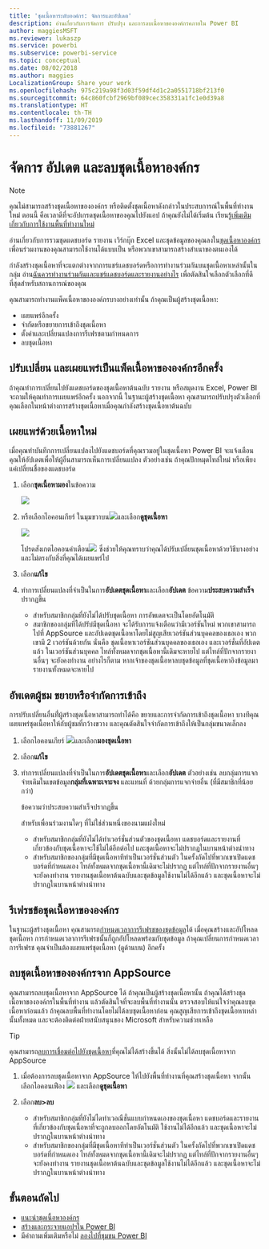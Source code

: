 ```yaml
---
title: 'ชุดเนื้อหาระดับองค์กร: จัดการและอัปเดต'
description: อ่านเกี่ยวกับการจัดการ ปรับปรุง และการลบเนื้อหาขององค์กรคภายใน Power BI
author: maggiesMSFT
ms.reviewer: lukaszp
ms.service: powerbi
ms.subservice: powerbi-service
ms.topic: conceptual
ms.date: 08/02/2018
ms.author: maggies
LocalizationGroup: Share your work
ms.openlocfilehash: 975c219a98f3d03f59df4d1c2a0551718bf213f0
ms.sourcegitcommit: 64c860fcbf2969bf089cec358331a1fc1e0d39a8
ms.translationtype: HT
ms.contentlocale: th-TH
ms.lasthandoff: 11/09/2019
ms.locfileid: "73881267"
---
```

# <a name="manage-update-and-delete-organizational-content-packs"></a>จัดการ อัปเดต และลบชุดเนื้อหาองค์กร
> [!NOTE]
> คุณไม่สามารถสร้างชุดเนื้อหาขององค์กร หรือติดตั้งชุดเนื้อหาดังกล่าวในประสบการณ์ในพื้นที่ทำงานใหม่ ตอนนี้ คือเวลาดีที่จะอัปเกรดชุดเนื้อหาของคุณไปยังแอป ถ้าคุณยังไม่ได้เริ่มต้น เรียนรู้[เพิ่มเติมเกี่ยวกับการใช้งานพื้นที่ทำงานใหม่](service-create-the-new-workspaces.md)
> 

อ่านเกี่ยวกับการรวมชุดแดชบอร์ด รายงาน เวิร์กบุ๊ก Excel และชุดข้อมูลของคุณลงใน[ชุดเนื้อหาองค์กร](service-organizational-content-pack-introduction.md) เพื่อนร่วมงานของคุณสามารถใช้งานได้แบบเป็น หรือพวกเขาสามารถสร้างสำเนาของตนเองได้

กำลังสร้างชุดเนื้อหาที่จะแตกต่างจากการแชร์แดชบอร์ดหรือการทำงานร่วมกันบนชุดเนื้อหาเหล่านั้นในกลุ่ม อ่าน[ฉันควรทำงานร่วมกันและแชร์แดชบอร์ดและรายงานอย่างไร](service-how-to-collaborate-distribute-dashboards-reports.md) เพื่อตัดสินใจเลือกตัวเลือกที่ดีที่สุดสำหรับสถานการณ์ของคุณ

คุณสามารถทำงานแพ็คเนื้อหาขององค์กรบางอย่างเท่านั้น ถ้าคุณเป็นผู้สร้างชุดเนื้อหา:

* เผยแพร่อีกครั้ง
* จำกัดหรือขยายการเข้าถึงชุดเนื้อหา
* ตั้งค่าและเปลี่ยนแปลงการรีเฟรชตามกำหนดการ
* ลบชุดเนื้อหา

## <a name="modify-and-re-publish-an-organizational-content-pack"></a>ปรับเปลี่ยน และเผยแพร่เป็นแพ็คเนื้อหาขององค์กรอีกครั้ง
ถ้าคุณทำการเปลี่ยนไปยังแดชบอร์ดของชุดเนื้อหาต้นฉบับ รายงาน หรือสมุดงาน Excel, Power BI จะถามให้คุณทำการเผยแพร่อีกครั้ง นอกจากนี้ ในฐานะผู้สร้างชุดเนื้อหา คุณสามารถปรับปรุงตัวเลือกที่คุณเลือกในหน้าต่างการสร้างชุดเนื้อหาเมื่อคุณกำลังสร้างชุดเนื้อหาต้นฉบับ 

## <a name="republish-with-new-content"></a>เผยแพร่ด้วยเนื้อหาใหม่
เมื่อคุณทำบันทึกการเปลี่ยนแปลงไปยังแดชบอร์ดที่คุณรวมอยู่ในชุดเนื้อหา Power BI จะแจ้งเตือนคุณให้อัปเดตเพื่อให้ผู้อื่นสามารถเห็นการเปลี่ยนแปลง ตัวอย่างเช่น ถ้าคุณปักหมุดไทล์ใหม่ หรือเพียงแค่เปลี่ยนชื่อของแดชบอร์ด

1. เลือก**ชุดเนื้อหามอง**ในข้อความ
   
   ![](media/service-organizational-content-pack-manage-update-delete/pbi_contpkchangesmessage.png)
2. หรือเลือกไอคอนเกียร์ ในมุมขวาบน![](media/service-organizational-content-pack-manage-update-delete/cog.png)และเลือก**ดูชุดเนื้อหา**
   
   ![](media/service-organizational-content-pack-manage-update-delete/pbi_contpkview.png)
   
   โปรดสังเกตไอคอนคำเตือน![](media/service-organizational-content-pack-manage-update-delete/pbi_contpkwarningicon.png)  ซึ่งช่วยให้คุณทราบว่าคุณได้ปรับเปลี่ยนชุดเนื้อหาด้วยวิธีบางอย่างและไม่ตรงกับสิ่งที่คุณได้เผยแพร่ไป
3. เลือก**แก้ไข**  
4. ทำการเปลี่ยนแปลงที่จำเป็นในการ**อัปเดตชุดเนื้อหา**และเลือก**อัปเดต** ข้อความ**ประสบความสำเร็จ**ปรากฏขึ้น
   
   * สำหรับสมาชิกกลุ่มที่ยังไม่ได้ปรับชุดเนื้อหา การอัพเดตจะเป็นโดยอัตโนมัติ
   * สมาชิกของกลุ่มทีได้ปรับ่มีชุดเนื้อหา จะได้รับการแจ้งเตือนว่ามีเวอร์ชันใหม่  พวกเขาสามารถไปที่ AppSource และอัปเดตชุดเนื้อหาโดยไม่สูญเสียเวอร์ชันส่วนบุคคลของเธอเอง  พวกเขามี 2 เวอร์ชันด้วยกัน นั่นคือ ชุดเนื้อหาเวอร์ชันส่วนบุคคลของเธอเอง และเวอร์ชั่นที่อัปเดตแล้ว  ในเวอร์ชันส่วนบุคคล ไทล์ทั้งหมดจากชุดเนื้อหานี้เดิมจะหายไป  แต่ไทล์ที่ปักจากรายงานอื่นๆ จะยังคงทำงาน อย่างไรก็ตาม หากเจ้าของชุดเนื้อหาลบชุดข้อมูลที่ชุดเนื้อหาอิงข้อมูลมา รายงานทั้งหมดจะหายไป  

## <a name="update-the-audience-expand-or-restrict-access"></a>อัพเดตผู้ชม ขยายหรือจำกัดการเข้าถึง
การปรับเปลี่ยนอื่นที่่ผู้สร้างชุดเนื้อหาสามารถทำได้คือ ขยายและการจำกัดการเข้าถึงชุดเนื้อหา  บางทีคุณเผยแพร่ชุดเนื้อหาให้กับผู้ชมที่กว้างขวาง และคุณตัดสินใจจำกัดการเข้าถึงให้เป็นกลุ่มขนาดเล็กลง  

1. เลือกไอคอนเกียร์ ![](media/service-organizational-content-pack-manage-update-delete/cog.png)และเลือก**มองชุดเนื้อหา**
2. เลือก**แก้ไข** 
3. ทำการเปลี่ยนแปลงที่จำเป็นในการ**อัปเดตชุดเนื้อหา**และเลือก**อัปเดต** ตัวอย่างเช่น ลบกลุ่มการแจกจ่ายเดิมในเขตข้อมูล**กลุ่มที่เฉพาะเจาะจง** และแทนที่ ด้วยกลุ่มการแจกจ่ายอื่น (ที่มีสมาชิกที่น้อยกว่า)
   
   ข้อความว่าประสบความสำเร็จปรากฏขึ้น
   
   สำหรับเพื่อนร่วมงานใดๆ ที่ไม่ใช่ส่วนหนึ่งของนามแฝงใหม่
   
   * สำหรับสมาชิกกลุ่มที่ยังไม่ได้ทำเวอร์ชั่นส่วนตัวของชุดเนื้อหา แดชบอร์ดและรายงานที่เกี่ยวข้องกับชุดเนื้อหาจะใช้ไม่ได้อีกต่อไป และชุดเนื้อหาจะไม่ปรากฏในบานหน้าต่างนำทาง
   * สำหรับสมาชิกของกลุ่มที่มีชุดเนื้อหาทีทำเป็นเวอร์ชั่นส่วนตัว ในครั้งถัดไปที่พวกเขาเปิดแดชบอร์ดที่กำหนดเอง ไทล์ทั้งหมดจากชุดเนื้อหานี้เดิมจะไม่ปรากฏ  แต่ไทล์ที่ปักจากรายงานอื่นๆ จะยังคงทำงาน รายงานชุดเนื้อหาต้นฉบับและชุดข้อมูลใช้งานไม่ได้อีกแล้ว และชุดเนื้อหาจะไม่ปรากฏในบานหน้าต่างนำทาง   

## <a name="refresh-an-organizational-content-pack"></a>รีเฟรชข้อชุดเนื้อหาขององค์กร
ในฐานะผู้สร้างชุดเนื้อหา คุณสามารถ[กำหนดเวลาการรีเฟรชของชุดข้อมูล](refresh-data.md)ได้  เมื่อคุณสร้างและอัปโหลดชุดเนื้อหา การกำหนดเวลาการรีเฟรชนั้นก็ถูกอัปโหลดพร้อมกับชุดข้อมูล ถ้าคุณเปลี่ยนการกำหนดเวลาการรีเฟรช คุณจำเป็นต้องเผยแพร่ชุดเนื้อหา (ดูด้านบน) อีกครั้ง

## <a name="delete-an-organizational-content-pack-from-appsource"></a>ลบชุดเนื้อหาขององค์กรจาก AppSource
คุณสามารถลบชุดเนื้อหาจาก AppSource ได้ ถ้าคุณเป็นผู้สร้างชุดเนื้อหานั้น ถ้าคุณได้สร้างชุดเนื้อหาขององค์กรในพื้นที่ทำงาน แล้วตัดสินใจที่จะลบพื้นที่ทำงานนั้น ตรวจสอบให้แน่ใจว่าคุณลบชุดเนื้อหาก่อนแล้ว ถ้าคุณลบพื้นที่ทำงานโดยไม่ได้ลบชุดเนื้อหาก่อน คุณสูญเสียการเข้าถึงชุดเนื้อหาเหล่านั้นทั้งหมด และจะต้องติดต่อฝ่ายสนับสนุนของ Microsoft สำหรับความช่วยเหลือ 

> [!TIP]
> คุณสามารถ[ลบการเชื่อมต่อไปยังชุดเนื้อหา](service-organizational-content-pack-disconnect.md)ที่คุณไม่ได้สร้างขึ้นได้ สิ่งนั้นไม่ได้ลบชุดเนื้อหาจาก AppSource
> 
> 

1. เมื่อต้องการลบชุดเนื้อหาจาก AppSource ให้ไปยังพื้นที่ทำงานที่คุณสร้างชุดเนื้อหา จากนั้นเลือกไอคอนเฟือง ![](media/service-organizational-content-pack-manage-update-delete/cog.png) และเลือก**ดูชุดเนื้อหา**
2. เลือก**ลบ\>ลบ** 
   
   * สำหรับสมาชิกกลุ่มที่ยังไม่ไดทำเวอณืชั่นแบบกำหนดเองของชุดเนื้อหา แดชบอร์ดและรายงานที่เกี่ยวข้องกับชุดเนื้อหาที่จะถูกลบออกโดยอัตโนมัติ ใช้งานไม่ได้อีกแล้ว และชุดเนื้อหาจะไม่ปรากฏในบานหน้าต่างนำทาง
   * สำหรับสมาชิกของกลุ่มที่มีชุดเนื้อหาทีทำเป็นเวอร์ชั่นส่วนตัว ในครั้งถัดไปที่พวกเขาเปิดแดชบอร์ดที่กำหนดเอง ไทล์ทั้งหมดจากชุดเนื้อหานี้เดิมจะไม่ปรากฏ  แต่ไทล์ที่ปักจากรายงานอื่นๆ จะยังคงทำงาน รายงานชุดเนื้อหาต้นฉบับและชุดข้อมูลใช้งานไม่ได้อีกแล้ว และชุดเนื้อหาจะไม่ปรากฏในบานหน้าต่างนำทาง   

## <a name="next-steps"></a>ขั้นตอนถัดไป
* [แนะนำชุดเนื้อหาองค์กร](service-organizational-content-pack-introduction.md)
* [สร้างและกระจายแอปฯใน Power BI](service-create-distribute-apps.md) 
* มีคำถามเพิ่มเติมหรือไม่ [ลองไปที่ชุมชน Power BI](https://community.powerbi.com/)

